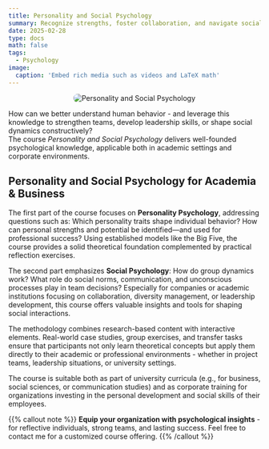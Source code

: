 ```yaml
---
title: Personality and Social Psychology
summary: Recognize strengths, foster collaboration, and navigate social dynamics – evidence-based knowledge for lasting success.
date: 2025-02-28
type: docs
math: false
tags:
  - Psychology
image:
  caption: 'Embed rich media such as videos and LaTeX math'
---
```

<p style="text-align: center;">
  <img src="/media/teaching-psp.jpg" alt="Personality and Social Psychology" style="max-width: 100%; height: auto; border-radius: 8px;">
</p>

How can we better understand human behavior - and leverage this knowledge to strengthen teams, develop leadership skills, or shape social dynamics constructively?  
The course *Personality and Social Psychology* delivers well-founded psychological knowledge, applicable both in academic settings and corporate environments.

## Personality and Social Psychology for Academia & Business

The first part of the course focuses on **Personality Psychology**, addressing questions such as: Which personality traits shape individual behavior? How can personal strengths and potential be identified—and used for professional success? Using established models like the Big Five, the course provides a solid theoretical foundation complemented by practical reflection exercises.

The second part emphasizes **Social Psychology**: How do group dynamics work? What role do social norms, communication, and unconscious processes play in team decisions? Especially for companies or academic institutions focusing on collaboration, diversity management, or leadership development, this course offers valuable insights and tools for shaping social interactions.

The methodology combines research-based content with interactive elements. Real-world case studies, group exercises, and transfer tasks ensure that participants not only learn theoretical concepts but apply them directly to their academic or professional environments - whether in project teams, leadership situations, or university settings.

The course is suitable both as part of university curricula (e.g., for business, social sciences, or communication studies) and as corporate training for organizations investing in the personal development and social skills of their employees.

{{% callout note %}}
**Equip your organization with psychological insights** - for reflective individuals, strong teams, and lasting success. Feel free to contact me for a customized course offering.
{{% /callout %}}

